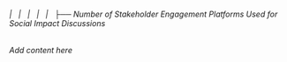 ###### |   |   |   |   |   ├── Number of Stakeholder Engagement Platforms Used for Social Impact Discussions

*Add content here*